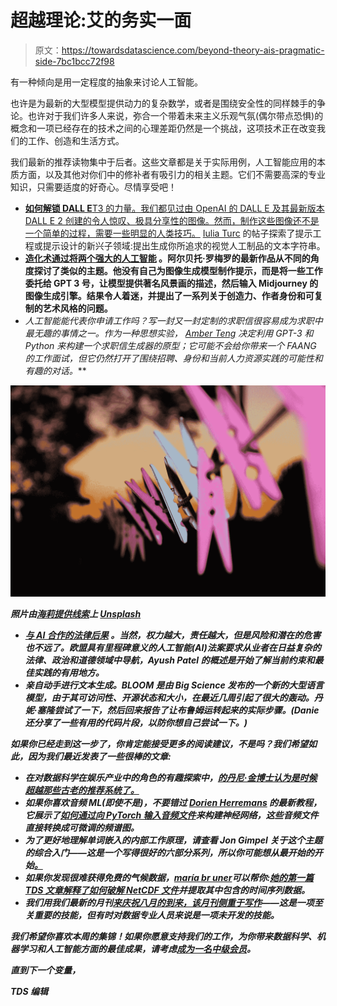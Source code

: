 # 超越理论:艾的务实一面

> 原文：<https://towardsdatascience.com/beyond-theory-ais-pragmatic-side-7bc1bcc72f98>

有一种倾向是用一定程度的抽象来讨论人工智能。

也许是为最新的大型模型提供动力的复杂数学，或者是围绕安全性的同样棘手的争论。也许对于我们许多人来说，弥合一个带着未来主义乐观气氛(偶尔带点恐惧)的概念和一项已经存在的技术之间的心理差距仍然是一个挑战，这项技术正在改变我们的工作、创造和生活方式。

我们最新的推荐读物集中于后者。这些文章都是关于实际用例，人工智能应用的本质方面，以及其他对你们中的修补者有吸引力的相关主题。它们不需要高深的专业知识，只需要适度的好奇心。尽情享受吧！

*   [**如何解锁 DALL E**T3 的力量。我们都见过由 OpenAI 的 DALL E 及其最新版本 DALL E 2 创建的令人惊叹、极具分享性的图像。然而，制作这些图像还不是一个简单的过程，需要一些明显的人类技巧。](/the-future-of-crafting-prompts-for-text-to-image-models-fc7d9614cb65) [Iulia Turc](https://medium.com/u/f758859396fc?source=post_page-----7bc1bcc72f98--------------------------------) 的帖子探索了提示工程或提示设计的新兴子领域:提出生成你所追求的视觉人工制品的文本字符串。
*   [**造化术通过将**](/how-i-used-ai-to-reimagine-10-famous-landscape-paintings-3e2924e03f79)</how-i-used-ai-to-reimagine-10-famous-landscape-paintings-3e2924e03f79>**[**两个强大的人工智能**](/how-i-used-ai-to-reimagine-10-famous-landscape-paintings-3e2924e03f79) 。阿尔贝托·罗梅罗的最新作品从不同的角度探讨了类似的主题。他没有自己为图像生成模型制作提示，而是将一些工作委托给 GPT 3 号，让模型提供著名风景画的描述，然后输入 Midjourney 的图像生成引擎。结果令人着迷，并提出了一系列关于创造力、作者身份和可复制的艺术风格的问题。**
*   **人工智能能代表你申请工作吗？写一封又一封定制的求职信很容易成为求职中最无趣的事情之一。作为一种思想实验， [Amber Teng](https://medium.com/u/2a58d8e73e5a?source=post_page-----7bc1bcc72f98--------------------------------) 决定利用 GPT-3 和 Python 来构建一个求职信生成器的原型；它可能不会给你带来一个 FAANG 的工作面试*，但它仍然打开了围绕招聘、身份和当前人力资源实践的可能性和有趣的对话。***

***![](img/f7441d17bb2421e5a9ddbeb53140a271.png)***

***照片由[海莉提供线索](https://unsplash.com/@haylee48?utm_source=medium&utm_medium=referral)上 [Unsplash](https://unsplash.com?utm_source=medium&utm_medium=referral)***

*   ***[**与 AI 合作的法律后果**](/dealing-with-the-eu-artificial-intelligence-act-40e7059c8210) 。当然，权力越大，责任越大，但是风险和潜在的危害也不远了。欧盟具有里程碑意义的人工智能(AI)法案要求从业者在日益复杂的法律、政治和道德领域中导航，Ayush Patel 的概述是开始了解当前约束和最佳实践的有用地方。***
*   ***</getting-started-with-bloom-9e3295459b65>**亲自动手进行文本生成。BLOOM 是由 Big Science 发布的一个新的大型语言模型，由于其可访问性、开源状态和大小，在最近几周引起了很大的轰动。丹妮·塞隆尝试了一下，然后回来报告了让布鲁姆运转起来的实际步骤。(Danie 还分享了一些有用的代码片段，以防你想自己尝试一下。)*****

*****如果你已经走到这一步了，你肯定能接受更多的阅读建议，不是吗？我们希望如此，因为我们最近发表了一些很棒的文章:*****

*   *****在对数据科学在娱乐产业中的角色的有趣探索中，[的丹尼·金博士认为是时候超越那些古老的推荐系统了。](https://medium.com/u/8e08e5914349?source=post_page-----7bc1bcc72f98--------------------------------)*****
*   *****如果你喜欢音频 ML(即使不是)，不要错过 [Dorien Herremans](https://medium.com/u/c3698334d99?source=post_page-----7bc1bcc72f98--------------------------------) 的最新教程，它展示了[如何通过向 PyTorch 输入音频文件](/build-a-deep-neural-network-for-the-keyword-spotting-kws-task-with-nnaudio-gpu-audio-processing-95b50018aaa8)来构建神经网络，这些音频文件直接转换成可微调的频谱图。*****
*   *****为了更好地理解单词嵌入的内部工作原理，请查看 Jon Gimpel 关于这个主题的综合入门——这是一个写得很好的六部分系列，所以你可能想从最开始的开始[。](/whats-behind-word2vec-95e3326a833a)*****
*   *****如果你发现很难获得免费的气候数据，[maría br uner](https://medium.com/u/db100e79ef62?source=post_page-----7bc1bcc72f98--------------------------------)可以帮你:[她的第一篇 TDS 文章解释了如何破解 NetCDF 文件](/how-to-crack-open-netcdf-files-in-r-and-extract-data-as-time-series-24107b70dcd)并提取其中包含的时间序列数据。*****
*   *****我们用我们最新的月刊[来庆祝八月的到来，该月刊侧重于写作](/august-edition-writing-better-as-a-data-scientist-5893196fd3cf)——这是一项至关重要的技能，但有时对数据专业人员来说是一项未开发的技能。*****

*****我们希望你喜欢本周的集锦！如果你愿意支持我们的工作，为你带来数据科学、机器学习和人工智能方面的最佳成果，请考虑[成为一名中级会员](https://bit.ly/tds-membership)。*****

*****直到下一个变量，*****

*****TDS 编辑*****